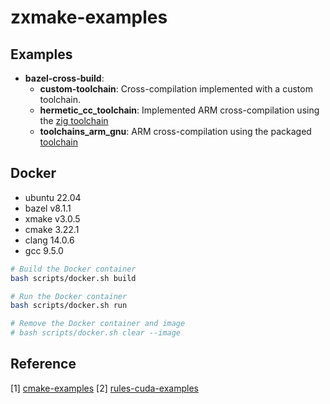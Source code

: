 # zxmake-examples

## Examples

* **bazel-cross-build**:
    * **custom-toolchain**: Cross-compilation implemented with a custom toolchain.
    * **hermetic_cc_toolchain**: Implemented ARM cross-compilation using the [zig toolchain](https://github.com/uber/hermetic_cc_toolchain)
    * **toolchains_arm_gnu**: ARM cross-compilation using the packaged [toolchain](https://github.com/hexdae/toolchains_arm_gnu)


## Docker

* ubuntu 22.04
* bazel v8.1.1
* xmake v3.0.5
* cmake 3.22.1
* clang 14.0.6
* gcc 9.5.0


```bash
# Build the Docker container
bash scripts/docker.sh build

# Run the Docker container
bash scripts/docker.sh run

# Remove the Docker container and image
# bash scripts/docker.sh clear --image
```

## Reference

[1] [cmake-examples](https://github.com/ttroy50/cmake-examples)
[2] [rules-cuda-examples](https://github.com/bazel-contrib/rules_cuda/tree/main/examples)
